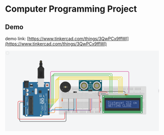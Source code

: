 # Computer Programming Project
## Demo
demo link: [https://www.tinkercad.com/things/3QwPCx9ffWl](https://www.tinkercad.com/things/3QwPCx9ffWl)

![Demo car reverse sensor](/images/demo.png "car reverse sensor")
